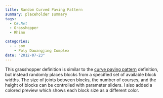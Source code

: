 ```yaml
---
title: Random Curved Paving Pattern
summary: placeholder summary
tags:
  - C#.Net
  - Grasshopper
  - Rhino

categories:
  - - som
    - Poly Dawangjing Complex
date: "2012-07-23"
---
```


This grasshopper definition is similar to the [curve paving pattern](http://www.ericanastas.com/curved-paving-pattern/ "Curved Paving Pattern") definition, but instead randomly places blocks from a specified set of available block widths. The size of joints between blocks, the number of courses, and the height of blocks can be controlled with parameter sliders. I also added a colored preview which shows each block size as a different color.

